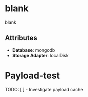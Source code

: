 # blank

blank

## Attributes

- **Database**: mongodb
- **Storage Adapter**: localDisk

# Payload-test

TODO:
[ ] - Investigate payload cache
